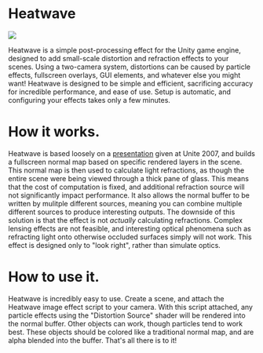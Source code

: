 # Heatwave
![](https://github.com/andrewgotow/Heatwave/blob/master/screenshots/flame_demo_gif.gif)

Heatwave is a simple post-processing effect for the Unity game engine, designed to add small-scale distortion and refraction effects to your scenes. Using a two-camera system, distortions can be caused by particle effects, fullscreen overlays, GUI elements, and whatever else you might want!
Heatwave is designed to be simple and efficient, sacrificing accuracy for incredible performance, and ease of use. Setup is automatic, and configuring your effects takes only a few minutes.

# How it works.
Heatwave is based loosely on a [presentation](https://www.youtube.com/watch?v=0k-lmDPLwxc) given at Unite 2007, and builds a fullscreen normal map based on specific rendered layers in the scene. This normal map is then used to calculate light refractions, as though the entire scene were being viewed through a thick pane of glass. This means that the cost of computation is fixed, and additional refraction source will not significantly impact performance. It also allows the normal buffer to be written by mulitple different sources, meaning you can combine multiple different sources to produce interesting outputs.
The downside of this solution is that the effect is not *actually* calculating refractions. Complex lensing effects are not feasible, and interesting optical phenomena such as refracting light onto otherwise occluded surfaces simply will not work. This effect is designed only to "look right", rather than simulate optics.

# How to use it.
Heatwave is incredibly easy to use. Create a scene, and attach the Heatwave image effect script to your camera. With this script attached, any particle effects using the "Distortion Source" shader will be rendered into the normal buffer. Other objects can work, though particles tend to work best. These objects should be colored like a traditional normal map, and are alpha blended into the buffer. That's all there is to it!
